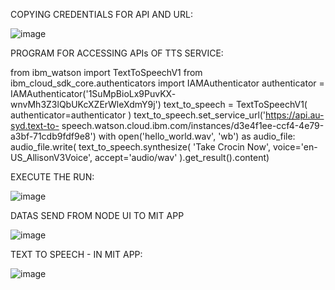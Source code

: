 COPYING CREDENTIALS FOR API AND URL:
 
 
  ![image](https://user-images.githubusercontent.com/115462847/202408536-684c3bac-07a7-44c2-a7a3-35f448c51b76.png)




PROGRAM FOR ACCESSING APIs OF TTS SERVICE:

from ibm_watson import TextToSpeechV1
from ibm_cloud_sdk_core.authenticators import IAMAuthenticator
authenticator = IAMAuthenticator('1SuMpBioLx9PuvKX- wnvMh3Z3lQbUKcXZErWleXdmY9j')
text_to_speech = TextToSpeechV1( authenticator=authenticator
)
text_to_speech.set_service_url('https://api.au-syd.text-to- speech.watson.cloud.ibm.com/instances/d3e4f1ee-ccf4-4e79-a3bf-71cdb9fdf9e8')
with open('hello_world.wav', 'wb') as audio_file: audio_file.write(
text_to_speech.synthesize( 'Take Crocin Now',
voice='en-US_AllisonV3Voice', accept='audio/wav'
).get_result().content)




EXECUTE THE RUN:

![image](https://user-images.githubusercontent.com/115462847/202409032-36aec95b-d405-441d-ae65-34c9d5c2f407.png)



DATAS SEND FROM NODE UI TO MIT APP 

![image](https://user-images.githubusercontent.com/115462847/202411442-4bd0602c-2083-40f3-856a-dfda9050f99f.png)



TEXT TO SPEECH - IN MIT APP:

![image](https://user-images.githubusercontent.com/115462847/202411324-0bdeef90-366f-4e2d-86cf-426d3846d890.png)





